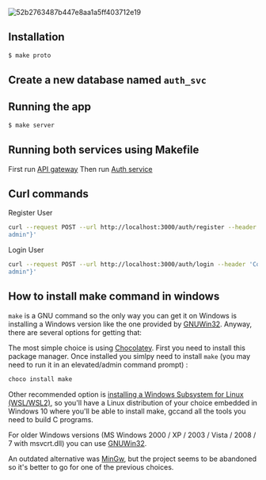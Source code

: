 ![52b2763487b447e8aa1a5ff403712e19](https://user-images.githubusercontent.com/12379287/192507013-c795063d-cc13-480d-bbb5-50cfbc41625d.png)

## Installation

```bash
$ make proto
```
## Create a new database named `auth_svc`

## Running the app

```bash
$ make server
```

## Running both services using Makefile
First run [API gateway](https://github.com/jamalkaksouri/go-grpc-api-gateway)
Then run [Auth service](https://github.com/jamalkaksouri/go-grpc-auth-svc)

## Curl commands
Register User
```bash
curl --request POST --url http://localhost:3000/auth/register --header 'Content-Type:application/json' --data '{"email": "jamal.kaksouri@gmail.com","password": "
admin"}'
```
Login User
```bash
curl --request POST --url http://localhost:3000/auth/login --header 'Content-Type:application/json' --data '{"email": "jamal.kaksouri@gmail.com","password": "
admin"}'
```

## How to install make command in windows

```make``` is a GNU command so the only way you can get it on Windows is installing a Windows version like the one provided by [GNUWin32](http://gnuwin32.sourceforge.net/install.html). Anyway, there are several options for getting that:

The most simple choice is using [Chocolatey](https://chocolatey.org/install). First you need to install this package manager. Once installed you simlpy need to install ```make``` (you may need to run it in an elevated/admin command prompt) :

```bash
choco install make
```
Other recommended option is [installing a Windows Subsystem for Linux (WSL/WSL2)](https://docs.microsoft.com/en-us/windows/wsl/install-win10), so you'll have a Linux distribution of your choice embedded in Windows 10 where you'll be able to install make, gccand all the tools you need to build C programs.

For older Windows versions (MS Windows 2000 / XP / 2003 / Vista / 2008 / 7 with msvcrt.dll) you can use [GNUWin32](http://gnuwin32.sourceforge.net/install.html).

An outdated alternative was [MinGw](https://www.ics.uci.edu/~pattis/common/handouts/mingweclipse/mingw.html), but the project seems to be abandoned so it's better to go for one of the previous choices.
